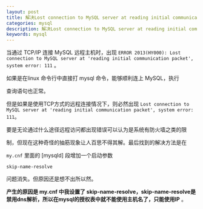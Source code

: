 ```yaml
---
layout: post
title: 解决Lost connection to MySQL server at reading initial communication packet
categories: mysql
description: 解决Lost connection to MySQL server at reading initial communication packet
keywords: mysql
---
```


当通过 TCP/IP 连接 MySQL 远程主机时，出现 `ERROR 2013(HY000): Lost connection to MySQL server at 'reading initial communication packet', system error: 111` 。

如果是在linux 命令行中直接打 mysql 命令，能够顺利连上 MySQL，执行

查询语句也正常。

但是如果是使用TCP方式的远程连接情况下，则必然出现 `Lost connection to MySQL server at 'reading initial communication packet', system error: 111`。

要是无论通过什么途径远程访问都出现错误可以认为是系统有防火墙之类的限

制，但现在这种奇怪的抽筋现象让人百思不得其解。最后找到的解决方法是在 

`my.cnf` 里面的 [mysqld] 段增加一个启动参数  

`skip-name-resolve`  

问题消失。但原因还是想不出所以然。 

**产生的原因是 my.cnf 中我设置了 skip-name-resolve，skip-name-resolve是禁用dns解析，所以在mysql的授权表中就不能使用主机名了，只能使用IP** 。




